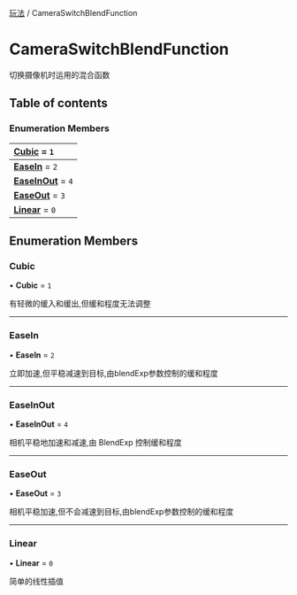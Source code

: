 [玩法](../groups/玩法.玩法.md) / CameraSwitchBlendFunction

# CameraSwitchBlendFunction <Badge type="tip" text="Enumeration" /> <Score text="CameraSwitchBlendFunction" />

切换摄像机时运用的混合函数

## Table of contents

### Enumeration Members <Score text="Enumeration" /> 
| **[Cubic](mw.CameraSwitchBlendFunction.md#cubic)** = ``1``  |
| :----- |
| **[EaseIn](mw.CameraSwitchBlendFunction.md#easein)** = ``2`` |
| **[EaseInOut](mw.CameraSwitchBlendFunction.md#easeinout)** = ``4`` |
| **[EaseOut](mw.CameraSwitchBlendFunction.md#easeout)** = ``3`` |
| **[Linear](mw.CameraSwitchBlendFunction.md#linear)** = ``0`` |

## Enumeration Members

### Cubic <Score text="Cubic" /> 

• **Cubic** = ``1``

有轻微的缓入和缓出,但缓和程度无法调整

___

### EaseIn <Score text="EaseIn" /> 

• **EaseIn** = ``2``

立即加速,但平稳减速到目标,由blendExp参数控制的缓和程度

___

### EaseInOut <Score text="EaseInOut" /> 

• **EaseInOut** = ``4``

相机平稳地加速和减速,由 BlendExp 控制缓和程度

___

### EaseOut <Score text="EaseOut" /> 

• **EaseOut** = ``3``

相机平稳加速,但不会减速到目标,由blendExp参数控制的缓和程度

___

### Linear <Score text="Linear" /> 

• **Linear** = ``0``

简单的线性插值
